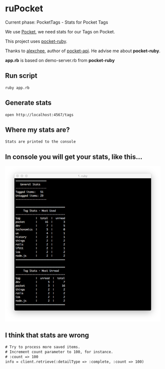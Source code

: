 # ruPocket

Current phase: PocketTags - Stats for Pocket Tags

We use [Pocket](http://getpocket.com), we need stats for our Tags on Pocket.

This project uses [pocket-ruby](https://github.com/turadg/pocket-ruby).

Thanks to [alexchee](https://github.com/alexchee), author of [pocket-api](https://github.com/alexchee/pocket_api). He advise me about **pocket-ruby**.

**app.rb** is based on demo-server.rb from **pocket-ruby**


## Run script

    ruby app.rb

## Generate stats

    open http://localhost:4567/tags

## Where my stats are?

    Stats are printed to the console

## In console you will get your stats, like this...

![Pocket Tagging Stats](pocket-tagging-stats.png)

## I think that stats are wrong

    # Try to process more saved items.
    # Increment count parameter to 100, for instance.
    # :count => 100
    info = client.retrieve(:detailType => :complete, :count => 100)
